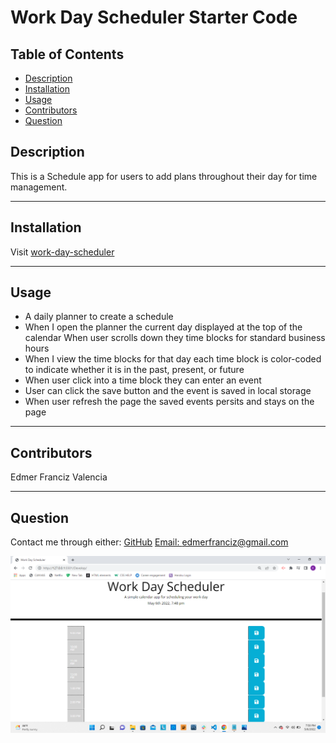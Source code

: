 # Work Day Scheduler Starter Code

  ## Table of Contents
* [Description](#Description)
* [Installation](#Installation)
* [Usage](#Usage)
* [Contributors](#Contribution)
* [Question](#Question)

## Description

This is a Schedule app for users to add plans throughout their day for time management.

---
## Installation

Visit [work-day-scheduler](https://edm1001.github.io/i-like-tortoises-05/)

---
## Usage

- A daily planner to create a schedule
- When I open the planner the current day  displayed at the top of the calendar
When user scrolls down they  time blocks for standard business hours
- When I view the time blocks for that day each time block is color-coded to indicate whether it is in the past, present, or future
- When user click into a time block they can enter an event
- User can click the save button and  the event is saved in local storage
- When user refresh the page the saved events persits and stays on the page

---

## Contributors

Edmer Franciz Valencia

---

## Question 

Contact me through either:
[GitHub](https://github.com/edm1001)
[Email: edmerfranciz@gmail.com](mailto:edmerfranciz@gmail.com)

![LivePhoto](https://github.com/edm1001/i-like-tortoises/blob/509b63ccf74fb3fdc2d4a6e6a2a0c6e6f681eaa1/assets/images/LiveServer.png)
